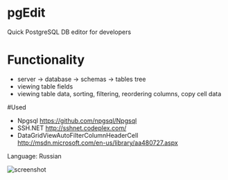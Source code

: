 pgEdit
======

Quick PostgreSQL DB editor for developers

# Functionality
* server -> database -> schemas -> tables tree
* viewing table fields
* viewing table data, sorting, filtering, reordering columns, copy cell data

#Used
* Npgsql https://github.com/npgsql/Npgsql
* SSH.NET http://sshnet.codeplex.com/
* DataGridViewAutoFilterColumnHeaderCell http://msdn.microsoft.com/en-us/library/aa480727.aspx

Language: Russian


![screenshot](https://f.cloud.github.com/assets/4518589/2440110/5fefe92a-ae04-11e3-9ccf-e72b1bbf4f1d.png)
